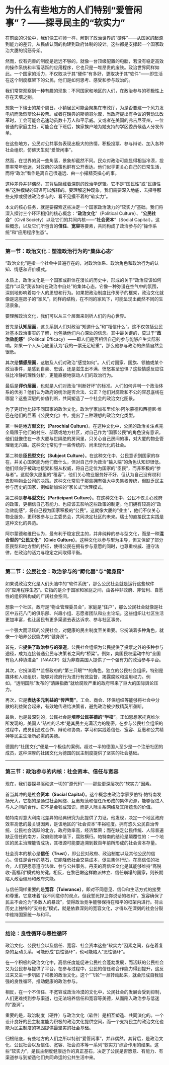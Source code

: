 # 为什么有些地方的人们特别“爱管闲事”？——探寻民主的“软实力”

在前面的讨论中，我们像工程师一样，解剖了政治世界的“硬件”——从国家的起源到能力的差异，从民族认同的构建到政府体制的设计。这些都是支撑起一个国家政治大厦的钢筋骨架。

然而，仅有完善的制度是远远不够的。就像一台顶级配置的电脑，若没有稳定高效的操作系统和丰富活跃的应用程序，它也只是一堆昂贵的废铁。政治世界同样如此。一个国家的活力，不仅取决于其“硬件”有多好，更取决于其“软件”——即生活在这个制度框架下的公民，他们是如何思考、感受和参与政治的。

我们常常观察到一种有趣的现象：不同国家和地区的人们，在政治参与的积极性上存在天壤之别。

想象一下瑞士的某个周日，小镇居民可能会聚集在市政厅，为是否要建一个风力发电机而激烈辩论并投票。或者在瑞典的斯德哥尔摩，当政府提出有争议的劳动法改革时，工会可能会迅速动员数十万人和平示威。又或者在美国的弗吉尼亚州，一位普通的家庭主妇，可能会在下班后，挨家挨户地为她支持的学区委员候选人分发传单。

在这些地方，公民对公共事务表现出极大的热情，积极投票、参与辩论、加入各种社会组织，仿佛天生就“爱管闲事”。

然而，在世界的另一些角落，景象却截然不同。民众对政治可能显得相当冷漠，投票率常年低迷，对政府的决策也鲜有公开表达。他们似乎更关心自己的日常生活，而将“政治”看作是离自己很遥远、由一小撮精英操心的事。

这种差异并非偶然，其背后隐藏着深刻的政治学逻辑。它不是“国民性”或“民族性格”这种模糊的词语可以解释的。要理解这种现象，我们需要深入地底，去探寻那些支撑或侵蚀政治参与的、看不见摸不着的“软实力”。

本文的核心任务，就是要探索这些决定一个国家政治活力的“软实力”基础。我们将深入探讨三个环环相扣的核心概念：“**政治文化**”（Political Culture）、“**公民社会**”（Civil Society）以及它们的共同内核——“**社会资本**”（Social Capital）。这些概念，以及它们所包含的**信任**、**宽容**等要素，共同构成了政治参与的“操作系统”和“应用程序生态”。

---

### **第一节：政治文化：塑造政治行为的“集体心态”**

“政治文化”是指一个社会中普遍存在的，对政治体系、政治角色和政治行为的认知、情感和评价模式。

本质上，政治文化是一个国家或群体在漫长的历史中，形成的关于“政治应该如何运作”以及“我该如何在政治中自处”的集体心态。它像一种弥漫在空气中的氛围，深刻地影响着每个人的思想和行为。如果把政治制度比作房子的框架，政治文化就像是这座房子的“家风”。同样的结构，在不同的家风下，可能呈现出截然不同的生活景象。

要理解政治文化，我们可以从三个层面来剖析人们的内心世界。

首先是**认知层面**，这关系到人们对政治“知道什么”和“相信什么”。这不仅包括公民对基本政治事实的了解，也包括他们内心深处的信念。其中最关键的，莫过于“**政治效能感**”（Political Efficacy）——即人们是否相信自己的参与能够产生实际影响。如果一个人从心底里认为“我的一票无足轻重”，那么他参与政治的热情自然会很低。

其次是**情感层面**，这触及人们对政治“感觉如何”。人们对国家、国旗、领袖或某个政治事件，是感到自豪、忠诚，还是滋生出不满、愤怒甚至恐惧？这些情感反应往往比冷静的理性分析，更能直接地驱动人们的政治行为。

最后是**评价层面**，也就是人们对政治“判断好坏”的标准。人们如何评判一个政治体系的优劣？他们认为政府的统治是否合法、公正？他们对腐败和不公的容忍底线在哪里？这些深层的价值判断，共同塑造了一个社会的政治文化图景。

为了更好地比较不同国家的政治文化，政治学家加布里埃尔·阿尔蒙德和西德尼·维巴在他们的巨著《公民文化》中，提出了三种理想的政治文化类型。

第一种是**地方型文化（Parochial Culture）**。在这种文化中，公民的政治关注点完全局限于他们的村庄、部落或地方社区，对自己作为“国家公民”的角色没有意识。他们就像住在一栋大厦与世隔绝的房间里，只关心自己房间的事，对大厦的物业管理毫无兴趣。这种文化常见于一些传统的、尚未现代化的社会。

第二种是**臣民型文化（Subject Culture）**。在这种文化中，公民意识到国家的存在，并关心国家能为他们做什么，但对自己作为政治“输入端”的角色认知却很低。他们倾向于被动地接受和服从权威，将自己定位为国家的“臣民”，而非积极的“参与者”。这就像大厦里的“租客”，他们关心物业服务好不好，但认为自己没有权利去影响物业公司的决策。这种文化常见于那些拥有强大中央集权传统，但缺乏民主参与历史的国家，例如新加坡的“家长式”治理模式。

第三种是**参与型文化（Participant Culture）**。在这种文化中，公民不仅关心政府的政策，更相信自己有能力、也应该去影响这些政策的制定。他们拥有较高的“政治效能感”，将自己视为国家积极的“公民”。这就像大厦的“业主”，他们不仅关心物业服务，更积极参与业主委员会，共同决定社区的未来。瑞士的直接民主实践是这种文化的典范。

阿尔蒙德和维巴认为，最有利于稳定民主的，并非纯粹的参与型文化，而是一种**混合型的“公民文化”（Civic Culture）**。这种文化以参与型为主导，但又保留了部分臣民型和地方型的特征，使得公民在拥有参与意愿的同时，也尊重权威、遵守法律，在政治的活力与稳定之间取得平衡。

---

### **第二节：公民社会：政治参与的“孵化器”与“健身房”**

如果说政治文化是人们头脑中的“软件系统”，那么公民社会就是运行这些软件的“应用程序生态”。它指的是介于国家和家庭之间，由各种非政府、非营利、自愿性的组织所构成的广阔社会空间。

想象一个社区，政府是“物业管理委员会”，家庭是“住户”，那么公民社会就像是社区中五花八门的俱乐部、兴趣小组、志愿者团队和业主论坛。这些组织让社区生活更加丰富，也让居民有更多渠道去表达诉求、参与社区事务。

一个强大而活跃的公民社会，对健康的民主制度至关重要。它扮演着多种角色，就像一个培养公民能力的“健身房”。

首先，它**提供了政治参与的渠道**。公民社会组织为公民提供了投票之外的多种参与途径，成为连接普通公民与决策者之间的“桥梁”。例如，美国民权运动中的“全国有色人种协进会”（NAACP）就为非裔美国人提供了一个强有力的政治参与平台。

其次，它扮演着**监督政府的“第三只眼”**的角色。独立的公民社会组织，特别是媒体和人权组织，能够对政府行为进行有效监督，揭露腐败和滥用权力。例如，“透明国际”发布的“清廉指数”就给腐败严重的政府带来了巨大的国际舆论压力。

再次，它是**表达多元利益的“传声筒”**。工会、商会、环保组织等能够将社会中分散的利益聚合起来，有效地传递给决策者，避免政治被少数精英所垄断。

最后，也是最深刻的，公民社会是**培养公民美德的“学校”**。正如思想家托克维尔所发现的，美国人“结社的艺术”是其民主充满活力的秘密。在参与公民社会组织的过程中，成员们通过合作、辩论和协商，学习和实践着信任、宽容、互惠和公共精神等民主生活所必需的美德。

德国的“社团文化”便是一个极佳的案例。超过一半的德国人至少是一个注册社团的成员，这种深厚的社团文化为德国的民主制度提供了坚实的社会基础。

---

### **第三节：政治参与的内核：社会资本、信任与宽容**

现在，我们要探寻驱动这一切的“源代码”——那些更深层次的“软实力”因素。

首当其冲的是**社会资本（Social Capital）**。这个概念由政治学家罗伯特·帕特南发扬光大，它指的是通过社会网络、互惠规范和信任所形成的集体资源，能够促进人与人之间的合作。它不是金钱或知识，而是人际关系网络及其所蕴含的价值。

帕特南对意大利南北差异的经典研究为此提供了力证。他发现，决定一个地区政府效率高低的最关键因素，是该地区的“社会资本”丰裕程度。拥有悠久公民自治传统、公民社会活跃的北方，政府效率高，经济繁荣；而在缺乏公民传统、人际普遍缺乏信任的南方，政府则效率低下，腐败横行。帕特南的结论是颠覆性的：一个地区的民主治理能否成功，其根源可能要追溯到数百年前所形成的社会资本存量。

社会资本的核心是**信任（Trust）**，即公民对政府、政治制度以及其他公民的信心。信任是合作的基石，它能降低社会交易成本，促进集体行动。在高信任的社会，人们更愿意遵守法律、参与公共事务。丹麦的高信任文化是其能够维持“高税收-高福利”模式的关键。相反，在黎巴嫩这样教派林立、信任崩塌的国家，则长期陷入政治僵局和政府失能。

与信任同样重要的是**宽容（Tolerance）**，即对不同意见、信仰和生活方式的接受和尊重。它意味着“我不同意你的观点，但我誓死捍卫你说话的权利”。宽容确保了民主不会沦为“多数人的暴政”，使得政治竞争能够保持在和平的框架内进行。荷兰历史上独特的“支柱化”模式，就是依靠深刻的宽容文化，才得以在深刻的社会分裂中维持国家统一与和平。

---

### **结论：良性循环与恶性循环**

政治文化、公民社会以及信任、宽容、社会资本这些“软实力”因素之间，存在着复杂的互动关系，可能形成“良性循环”，也可能陷入“恶性循环”。

在一个积极的政治文化中，高信任度能促进公民社会蓬勃发展，而活跃的公民社会又为公民参与提供了平台，在参与过程中，公民的信任和合作能力得到提升，这反过来又进一步巩固了积极的政治文化。这个“飞轮”一旦转动起来，就会形成自我加强的良性循环，推动健康的政治参与。

相反，在一个不信任、不宽容或政治冷漠的文化中，公民社会的发展会受到抑制，人们更难找到参与渠道，也无法培养信任和宽容等美德，从而陷入政治参与低迷的“漩涡”。

重要的是，政治制度（硬件）与政治文化（软件）是相互塑造、共同演化的。一个设计良好的民主制度能为积极的政治文化提供空间，而一个支持民主的政治文化也能为民主制度的巩固提供最坚实的社会基础。

归根结底，有些地方的人们之所以特别“爱管闲事”，并非偶然。其背后，是政治文化、公民社会以及信任、宽容、社会资本等一系列“软实力”综合作用的结果。这些“软实力”，是民主制度健康运作的真正基石，决定了公民是否愿意、有能力、有渠道参与到塑造他们共同命运的公共生活中来。
